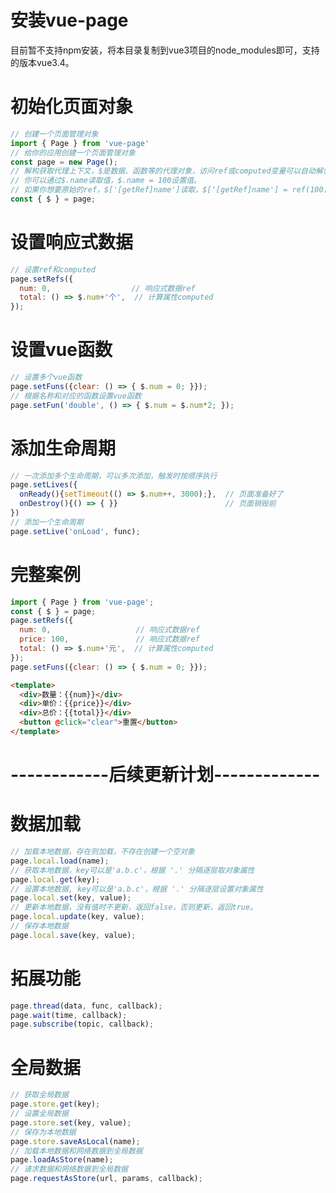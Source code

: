 # 安装vue-page
目前暂不支持npm安装，将本目录复制到vue3项目的node_modules即可，支持的版本vue3.4。

# 初始化页面对象
```javascript
// 创建一个页面管理对象
import { Page } from 'vue-page'
// 给你的应用创建一个页面管理对象
const page = new Page();
// 解构获取代理上下文，$是数据、函数等的代理对象，访问ref或computed变量可以自动解包。
// 你可以通过$.name读取值，$.name = 100设置值。
// 如果你想要原始的ref，$['[getRef]name']读取，$['[getRef]name'] = ref(100)设置，但不建议设置，在VUE模板中会失去响应性。
const { $ } = page;
```

# 设置响应式数据
```javascript
// 设置ref和computed
page.setRefs({
  num: 0,                  // 响应式数据ref
  total: () => $.num+'个',  // 计算属性computed
});
```

# 设置vue函数
```javascript
// 设置多个vue函数
page.setFuns({clear: () => { $.num = 0; }});
// 根据名称和对应的函数设置vue函数
page.setFun('double', () => { $.num = $.num*2; });
```

# 添加生命周期
```javascript
// 一次添加多个生命周期，可以多次添加，触发时按顺序执行
page.setLives({
  onReady(){setTimeout(() => $.num++, 3000);},  // 页面准备好了
  onDestroy(){() => { }}                        // 页面销毁前
})
// 添加一个生命周期
page.setLive('onLoad', func);
```

# 完整案例
```javascript
import { Page } from 'vue-page';
const { $ } = page;
page.setRefs({
  num: 0,                   // 响应式数据ref
  price: 100,               // 响应式数据ref
  total: () => $.num+'元',  // 计算属性computed
});
page.setFuns({clear: () => { $.num = 0; }});
```
```html
<template>
  <div>数量：{{num}}</div>
  <div>单价：{{price}}</div>
  <div>总价：{{total}}</div>
  <button @click="clear">重置</button>
</template>
```
# ------------后续更新计划-------------

# 数据加载
```javascript
// 加载本地数据，存在则加载，不存在创建一个空对象
page.local.load(name);
// 获取本地数据，key可以是'a.b.c'，根据 '.' 分隔逐层取对象属性
page.local.get(key);
// 设置本地数据, key可以是'a.b.c'，根据 '.' 分隔逐层设置对象属性
page.local.set(key, value);
// 更新本地数据，没有值时不更新，返回false，否则更新，返回true。
page.local.update(key, value);
// 保存本地数据
page.local.save(key, value);
```

# 拓展功能
```javascript
page.thread(data, func, callback);
page.wait(time, callback);
page.subscribe(topic, callback);
```

# 全局数据
```javascript
// 获取全局数据
page.store.get(key);
// 设置全局数据
page.store.set(key, value);
// 保存为本地数据
page.store.saveAsLocal(name);
// 加载本地数据和网络数据到全局数据
page.loadAsStore(name);
// 请求数据和网络数据到全局数据
page.requestAsStore(url, params, callback);
```